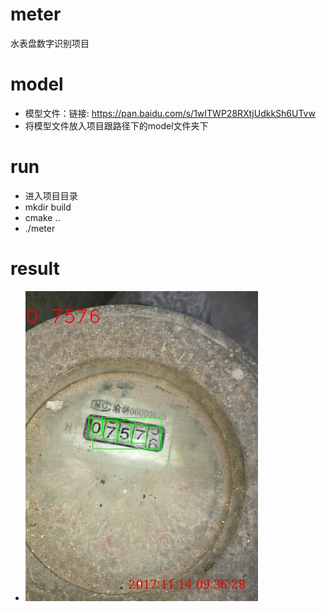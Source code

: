 # meter
水表盘数字识别项目
# model
* 模型文件：链接: https://pan.baidu.com/s/1wITWP28RXtjUdkkSh6UTvw
* 将模型文件放入项目跟路径下的model文件夹下
# run
* 进入项目目录
* mkdir build
* cmake ..
* ./meter
# result
* ![my](./result.jpg)

